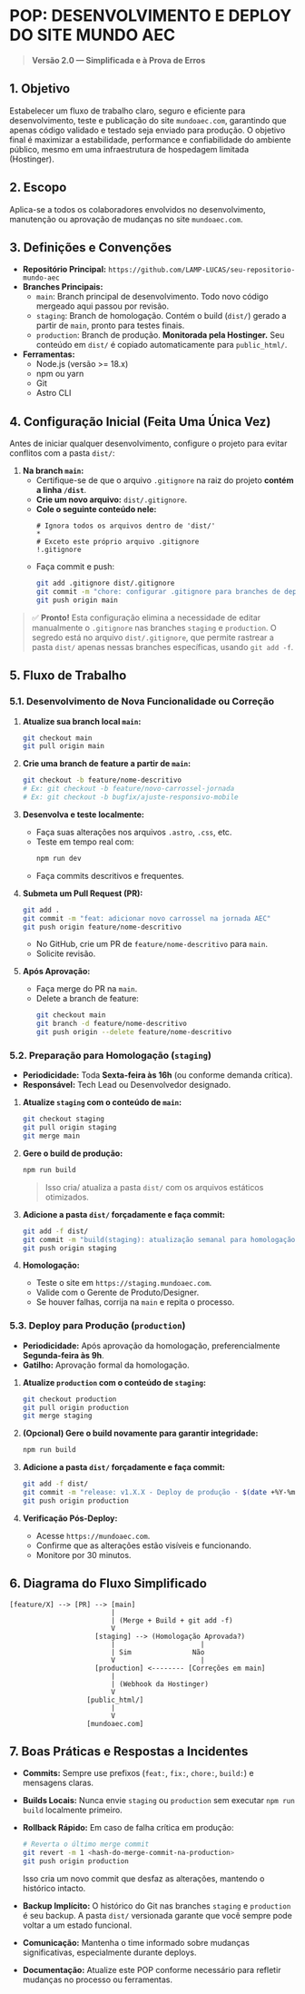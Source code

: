 # **POP: DESENVOLVIMENTO E DEPLOY DO SITE MUNDO AEC**

> **Versão 2.0 — Simplificada e à Prova de Erros**

## **1. Objetivo**
Estabelecer um fluxo de trabalho claro, seguro e eficiente para desenvolvimento, teste e publicação do site `mundoaec.com`, garantindo que apenas código validado e testado seja enviado para produção. O objetivo final é maximizar a estabilidade, performance e confiabilidade do ambiente público, mesmo em uma infraestrutura de hospedagem limitada (Hostinger).

## **2. Escopo**
Aplica-se a todos os colaboradores envolvidos no desenvolvimento, manutenção ou aprovação de mudanças no site `mundoaec.com`.

## **3. Definições e Convenções**

*   **Repositório Principal:** `https://github.com/LAMP-LUCAS/seu-repositorio-mundo-aec`
*   **Branches Principais:**
    *   `main`: Branch principal de desenvolvimento. Todo novo código mergeado aqui passou por revisão.
    *   `staging`: Branch de homologação. Contém o build (`dist/`) gerado a partir de `main`, pronto para testes finais.
    *   `production`: Branch de produção. **Monitorada pela Hostinger.** Seu conteúdo em `dist/` é copiado automaticamente para `public_html/`.
*   **Ferramentas:**
    *   Node.js (versão >= 18.x)
    *   npm ou yarn
    *   Git
    *   Astro CLI

## **4. Configuração Inicial (Feita Uma Única Vez)**

Antes de iniciar qualquer desenvolvimento, configure o projeto para evitar conflitos com a pasta `dist/`:

1.  **Na branch `main`:**
    *   Certifique-se de que o arquivo `.gitignore` na raiz do projeto **contém a linha `/dist`**.
    *   **Crie um novo arquivo:** `dist/.gitignore`.
    *   **Cole o seguinte conteúdo nele:**
        ```
        # Ignora todos os arquivos dentro de 'dist/'
        *
        # Exceto este próprio arquivo .gitignore
        !.gitignore
        ```
    *   Faça commit e push:
        ```bash
        git add .gitignore dist/.gitignore
        git commit -m "chore: configurar .gitignore para branches de deploy"
        git push origin main
        ```

> ✅ **Pronto!** Esta configuração elimina a necessidade de editar manualmente o `.gitignore` nas branches `staging` e `production`. O segredo está no arquivo `dist/.gitignore`, que permite rastrear a pasta `dist/` apenas nessas branches específicas, usando `git add -f`.

## **5. Fluxo de Trabalho**

### **5.1. Desenvolvimento de Nova Funcionalidade ou Correção**

1.  **Atualize sua branch local `main`:**
    ```bash
    git checkout main
    git pull origin main
    ```

2.  **Crie uma branch de feature a partir de `main`:**
    ```bash
    git checkout -b feature/nome-descritivo
    # Ex: git checkout -b feature/novo-carrossel-jornada
    # Ex: git checkout -b bugfix/ajuste-responsivo-mobile
    ```

3.  **Desenvolva e teste localmente:**
    *   Faça suas alterações nos arquivos `.astro`, `.css`, etc.
    *   Teste em tempo real com:
        ```bash
        npm run dev
        ```
    *   Faça commits descritivos e frequentes.

4.  **Submeta um Pull Request (PR):**
    ```bash
    git add .
    git commit -m "feat: adicionar novo carrossel na jornada AEC"
    git push origin feature/nome-descritivo
    ```
    *   No GitHub, crie um PR de `feature/nome-descritivo` para `main`.
    *   Solicite revisão.

5.  **Após Aprovação:**
    *   Faça merge do PR na `main`.
    *   Delete a branch de feature:
        ```bash
        git checkout main
        git branch -d feature/nome-descritivo
        git push origin --delete feature/nome-descritivo
        ```

### **5.2. Preparação para Homologação (`staging`)**

*   **Periodicidade:** Toda **Sexta-feira às 16h** (ou conforme demanda crítica).
*   **Responsável:** Tech Lead ou Desenvolvedor designado.

1.  **Atualize `staging` com o conteúdo de `main`:**
    ```bash
    git checkout staging
    git pull origin staging
    git merge main
    ```

2.  **Gere o build de produção:**
    ```bash
    npm run build
    ```
    > Isso cria/ atualiza a pasta `dist/` com os arquivos estáticos otimizados.

3.  **Adicione a pasta `dist/` forçadamente e faça commit:**
    ```bash
    git add -f dist/
    git commit -m "build(staging): atualização semanal para homologação - $(date +%Y-%m-%d)"
    git push origin staging
    ```

4.  **Homologação:**
    *   Teste o site em `https://staging.mundoaec.com`.
    *   Valide com o Gerente de Produto/Designer.
    *   Se houver falhas, corrija na `main` e repita o processo.

### **5.3. Deploy para Produção (`production`)**

*   **Periodicidade:** Após aprovação da homologação, preferencialmente **Segunda-feira às 9h**.
*   **Gatilho:** Aprovação formal da homologação.

1.  **Atualize `production` com o conteúdo de `staging`:**
    ```bash
    git checkout production
    git pull origin production
    git merge staging
    ```

2.  **(Opcional) Gere o build novamente para garantir integridade:**
    ```bash
    npm run build
    ```

3.  **Adicione a pasta `dist/` forçadamente e faça commit:**
    ```bash
    git add -f dist/
    git commit -m "release: v1.X.X - Deploy de produção - $(date +%Y-%m-%d)"
    git push origin production
    ```

4.  **Verificação Pós-Deploy:**
    *   Acesse `https://mundoaec.com`.
    *   Confirme que as alterações estão visíveis e funcionando.
    *   Monitore por 30 minutos.

## **6. Diagrama do Fluxo Simplificado**

```
[feature/X] --> [PR] --> [main]
                         |
                         | (Merge + Build + git add -f)
                         V
                     [staging] --> (Homologação Aprovada?)
                         |                     |
                         | Sim               Não
                         V                     |
                     [production] <-------- [Correções em main]
                         |
                         | (Webhook da Hostinger)
                         V
                   [public_html/]
                         |
                         V
                   [mundoaec.com]
```

## **7. Boas Práticas e Respostas a Incidentes**

*   **Commits:** Sempre use prefixos (`feat:`, `fix:`, `chore:`, `build:`) e mensagens claras.
*   **Builds Locais:** Nunca envie `staging` ou `production` sem executar `npm run build` localmente primeiro.
*   **Rollback Rápido:**
    Em caso de falha crítica em produção:
    ```bash
    # Reverta o último merge commit
    git revert -m 1 <hash-do-merge-commit-na-production>
    git push origin production
    ```
    Isso cria um novo commit que desfaz as alterações, mantendo o histórico intacto.

*   **Backup Implícito:** O histórico do Git nas branches `staging` e `production` é seu backup. A pasta `dist/` versionada garante que você sempre pode voltar a um estado funcional.
*   **Comunicação:** Mantenha o time informado sobre mudanças significativas, especialmente durante deploys.
*   **Documentação:** Atualize este POP conforme necessário para refletir mudanças no processo ou ferramentas.
